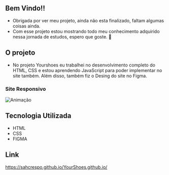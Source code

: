 ## Bem Vindo!!

* Obrigada por ver meu projeto, ainda não esta finalizado, faltam algumas coisas ainda.
* Com esse projeto estou mostrando todo meu conhecimento adquirido nessa jornada de estudos, espero que goste. 👋


## O projeto

* No projeto Yourshoes eu trabalhei no desenvolvimento completo do HTML, CSS e estou aprendendo JavaScript para poder implementar no site também. Além disso, também fiz o Desing do site no Figma.

### Site Responsivo

![Animação](https://user-images.githubusercontent.com/85465530/207345479-d003aff3-6039-4707-bd56-1d0bab81a509.gif)

## Tecnologia Utilizada

* HTML
* CSS
* FIGMA

## Link
 https://sahcrespo.github.io/YourShoes.github.io/
